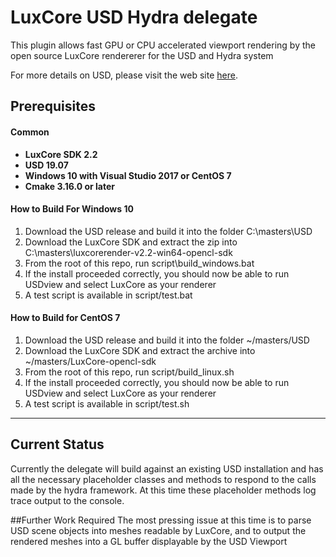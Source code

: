 LuxCore USD Hydra delegate
===========================

This plugin allows fast GPU or CPU accelerated viewport rendering by the open source LuxCore rendererer for the USD and Hydra system

For more details on USD, please visit the web site [here](http://openusd.org).

Prerequisites
-----------------------------

#### Common
* **LuxCore SDK 2.2**
* **USD 19.07**
* **Windows 10 with Visual Studio 2017 or CentOS 7**
* **Cmake 3.16.0 or later**

#### How to Build For Windows 10
1. Download the USD release and build it into the folder C:\masters\USD
2. Download the LuxCore SDK and extract the zip into C:\masters\luxcorerender-v2.2-win64-opencl-sdk
3. From the root of this repo, run script\build_windows.bat
4. If the install proceeded correctly, you should now be able to run USDview and select LuxCore as your renderer
5. A test script is available in script/test.bat

#### How to Build for CentOS 7
1. Download the USD release and build it into the folder ~/masters/USD
2. Download the LuxCore SDK and extract the archive into ~/masters/LuxCore-opencl-sdk
3. From the root of this repo, run script/build_linux.sh
4. If the install proceeded correctly, you should now be able to run USDview and select LuxCore as your renderer
5. A test script is available in script/test.sh
----
## Current Status
Currently the delegate will build against an existing USD installation and has all the necessary placeholder classes and methods to respond to the calls made by the hydra framework.  At this time these placeholder methods log trace output to the console.

##Further Work Required
The most pressing issue at this time is to parse USD scene objects into meshes readable by LuxCore, and to output the rendered meshes into a GL buffer displayable by the USD Viewport
